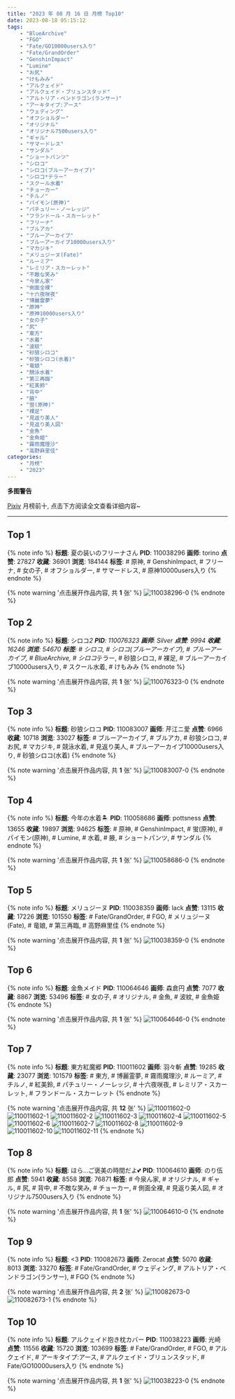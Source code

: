```yaml
---
title: "2023 年 08 月 16 日 月榜 Top10"
date: 2023-08-18 05:15:12
tags:
    - "BlueArchive"
    - "FGO"
    - "Fate/GO10000users入り"
    - "Fate/GrandOrder"
    - "GenshinImpact"
    - "Lumine"
    - "お尻"
    - "けもみみ"
    - "アルクェイド"
    - "アルクェイド・ブリュンスタッド"
    - "アルトリア・ペンドラゴン(ランサー)"
    - "アーキタイプ:アース"
    - "ウェディング"
    - "オフショルダー"
    - "オリジナル"
    - "オリジナル7500users入り"
    - "ギャル"
    - "サマードレス"
    - "サンダル"
    - "ショートパンツ"
    - "シロコ"
    - "シロコ(ブルーアーカイブ)"
    - "シロコ*テラー"
    - "スクール水着"
    - "チョーカー"
    - "チルノ"
    - "パイモン(原神)"
    - "パチュリー・ノーレッジ"
    - "フランドール・スカーレット"
    - "フリーナ"
    - "ブルアカ"
    - "ブルーアーカイブ"
    - "ブルーアーカイブ10000users入り"
    - "マカジキ"
    - "メリュジーヌ(Fate)"
    - "ルーミア"
    - "レミリア・スカーレット"
    - "不敵な笑み"
    - "今泉ん家"
    - "側面全裸"
    - "十六夜咲夜"
    - "博麗霊夢"
    - "原神"
    - "原神10000users入り"
    - "女の子"
    - "尻"
    - "東方"
    - "水着"
    - "波紋"
    - "砂狼シロコ"
    - "砂狼シロコ(水着)"
    - "竜娘"
    - "競泳水着"
    - "第三再臨"
    - "紅美鈴"
    - "背中"
    - "腋"
    - "蛍(原神)"
    - "裸足"
    - "見返り美人"
    - "見返り美人図"
    - "金魚"
    - "金魚姫"
    - "霧雨魔理沙"
    - "高野麻里佳"
categories:
    - "月榜"
    - "2023"
---
```


<i class="fa fa-triangle-exclamation"></i>**多图警告**<i class="fa fa-triangle-exclamation"></i>

[Pixiv](https://www.pixiv.net/) 月榜前十, 点击下方阅读全文查看详细内容~

<!-- more -->

---

## Top 1

{% note info %}
**标题**: 夏の装いのフリーナさん
**PID**: 110038296 **画师**: torino
**点赞**: 27827 **收藏**: 36901 **浏览**: 184144
**标签**: # 原神, # GenshinImpact, # フリーナ, # 女の子, # オフショルダー, # サマードレス, # 原神10000users入り
{% endnote %}

{% note warning '点击展开作品内容, 共 **1** 张' %}
![110038296-0](https://i.pixiv.re/img-original/img/2023/07/19/09/17/20/110038296_p0.jpg)
{% endnote %}

## Top 2

{% note info %}
**标题**: シロコ*2
**PID**: 110076323 **画师**: Silver
**点赞**: 9994 **收藏**: 16246 **浏览**: 54670
**标签**: # シロコ, # シロコ(ブルーアーカイブ), # ブルーアーカイブ, # BlueArchive, # シロコ*テラー, # 砂狼シロコ, # 裸足, # ブルーアーカイブ10000users入り, # スクール水着, # けもみみ
{% endnote %}

{% note warning '点击展开作品内容, 共 **1** 张' %}
![110076323-0](https://i.pixiv.re/img-original/img/2023/07/20/13/26/27/110076323_p0.jpg)
{% endnote %}

## Top 3

{% note info %}
**标题**: 砂狼シロコ
**PID**: 110083007 **画师**: 芹江ニ愛
**点赞**: 6966 **收藏**: 10718 **浏览**: 33027
**标签**: # ブルーアーカイブ, # ブルアカ, # 砂狼シロコ, # お尻, # マカジキ, # 競泳水着, # 見返り美人, # ブルーアーカイブ10000users入り, # 砂狼シロコ(水着)
{% endnote %}

{% note warning '点击展开作品内容, 共 **1** 张' %}
![110083007-0](https://i.pixiv.re/img-original/img/2023/07/20/19/21/28/110083007_p0.jpg)
{% endnote %}

## Top 4

{% note info %}
**标题**: 今年の水着🏝️
**PID**: 110058686 **画师**: pottsness
**点赞**: 13655 **收藏**: 19897 **浏览**: 94625
**标签**: # 原神, # GenshinImpact, # 蛍(原神), # パイモン(原神), # Lumine, # 水着, # 腋, # ショートパンツ, # サンダル
{% endnote %}

{% note warning '点击展开作品内容, 共 **1** 张' %}
![110058686-0](https://i.pixiv.re/img-original/img/2023/07/19/21/00/01/110058686_p0.jpg)
{% endnote %}

## Top 5

{% note info %}
**标题**: メリュジーヌ
**PID**: 110038359 **画师**: lack
**点赞**: 13115 **收藏**: 17226 **浏览**: 101550
**标签**: # Fate/GrandOrder, # FGO, # メリュジーヌ(Fate), # 竜娘, # 第三再臨, # 高野麻里佳
{% endnote %}

{% note warning '点击展开作品内容, 共 **1** 张' %}
![110038359-0](https://i.pixiv.re/img-original/img/2023/07/19/00/00/58/110038359_p0.png)
{% endnote %}

## Top 6

{% note info %}
**标题**: 金魚メイド
**PID**: 110064646 **画师**: 森倉円
**点赞**: 7077 **收藏**: 8867 **浏览**: 53496
**标签**: # 女の子, # オリジナル, # 金魚, # 波紋, # 金魚姫
{% endnote %}

{% note warning '点击展开作品内容, 共 **1** 张' %}
![110064646-0](https://i.pixiv.re/img-original/img/2023/07/20/00/01/04/110064646_p0.png)
{% endnote %}

## Top 7

{% note info %}
**标题**: 東方紅魔郷
**PID**: 110011602 **画师**: 羽々斬
**点赞**: 19285 **收藏**: 23077 **浏览**: 101579
**标签**: # 東方, # 博麗霊夢, # 霧雨魔理沙, # ルーミア, # チルノ, # 紅美鈴, # パチュリー・ノーレッジ, # 十六夜咲夜, # レミリア・スカーレット, # フランドール・スカーレット
{% endnote %}

{% note warning '点击展开作品内容, 共 **12** 张' %}
![110011602-0](https://i.pixiv.re/img-original/img/2023/07/18/00/03/50/110011602_p0.png)
![110011602-1](https://i.pixiv.re/img-original/img/2023/07/18/00/03/50/110011602_p1.png)
![110011602-2](https://i.pixiv.re/img-original/img/2023/07/18/00/03/50/110011602_p2.png)
![110011602-3](https://i.pixiv.re/img-original/img/2023/07/18/00/03/50/110011602_p3.png)
![110011602-4](https://i.pixiv.re/img-original/img/2023/07/18/00/03/50/110011602_p4.png)
![110011602-5](https://i.pixiv.re/img-original/img/2023/07/18/00/03/50/110011602_p5.png)
![110011602-6](https://i.pixiv.re/img-original/img/2023/07/18/00/03/50/110011602_p6.png)
![110011602-7](https://i.pixiv.re/img-original/img/2023/07/18/00/03/50/110011602_p7.png)
![110011602-8](https://i.pixiv.re/img-original/img/2023/07/18/00/03/50/110011602_p8.png)
![110011602-9](https://i.pixiv.re/img-original/img/2023/07/18/00/03/50/110011602_p9.png)
![110011602-10](https://i.pixiv.re/img-original/img/2023/07/18/00/03/50/110011602_p10.png)
![110011602-11](https://i.pixiv.re/img-original/img/2023/07/18/00/03/50/110011602_p11.png)
{% endnote %}

## Top 8

{% note info %}
**标题**: ほら…ご褒美の時間だよ💕
**PID**: 110064610 **画师**: のり伍郎
**点赞**: 5941 **收藏**: 8558 **浏览**: 76871
**标签**: # 今泉ん家, # オリジナル, # ギャル, # 尻, # 背中, # 不敵な笑み, # チョーカー, # 側面全裸, # 見返り美人図, # オリジナル7500users入り
{% endnote %}

{% note warning '点击展开作品内容, 共 **1** 张' %}
![110064610-0](https://i.pixiv.re/img-original/img/2023/07/20/00/00/51/110064610_p0.jpg)
{% endnote %}

## Top 9

{% note info %}
**标题**: <3
**PID**: 110082673 **画师**: Zerocat
**点赞**: 5070 **收藏**: 8013 **浏览**: 33270
**标签**: # Fate/GrandOrder, # ウェディング, # アルトリア・ペンドラゴン(ランサー), # FGO
{% endnote %}

{% note warning '点击展开作品内容, 共 **2** 张' %}
![110082673-0](https://i.pixiv.re/img-original/img/2023/07/20/19/06/55/110082673_p0.png)
![110082673-1](https://i.pixiv.re/img-original/img/2023/07/20/19/06/55/110082673_p1.png)
{% endnote %}

## Top 10

{% note info %}
**标题**: アルクェイド抱き枕カバー
**PID**: 110038223 **画师**: 光崎
**点赞**: 11556 **收藏**: 15720 **浏览**: 103699
**标签**: # Fate/GrandOrder, # FGO, # アルクェイド, # アーキタイプ:アース, # アルクェイド・ブリュンスタッド, # Fate/GO10000users入り
{% endnote %}

{% note warning '点击展开作品内容, 共 **1** 张' %}
![110038223-0](https://i.pixiv.re/img-original/img/2023/07/19/00/00/02/110038223_p0.png)
{% endnote %}
